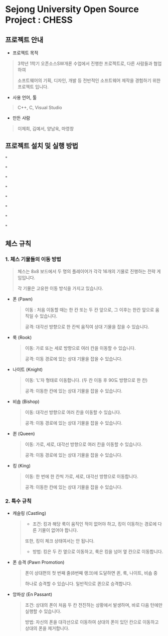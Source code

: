 # Sejong University Open Source Project : CHESS

## 프로젝트 안내

- 프로젝트 목적

> 3학년 1학기 오픈소스SW개론 수업에서 진행한 프로젝트로, 다른 사람들과 협업하여
>
> 소프트웨어의 기획, 디자인, 개발 등 전반적인 소프트웨어 제작을 경험하기 위한 프로젝트 입니다.

- 사용 언어, 툴

> C++, C, Visual Studio

- 만든 사람

> 이제희, 김예서, 양남욱, 마영창


## 프로젝트 설치 및 실행 방법

"

" 

"

"

"

"

"

"



## 체스 규칙

### 1. 체스 기물들의 이동 방법

> 체스는 8x8 보드에서 두 명의 플레이어가 각각 16개의 기물로 진행하는 전략 게임입니다.
>
> 각 기물은 고유한 이동 방식을 가지고 있습니다.

- 폰 (Pawn)
    
    > 이동 : 처음 이동할 때는 한 칸 또는 두 칸 앞으로, 그 이후는 한칸 앞으로 움직일 수 있습니다.
    >
    > 공격: 대각선 방향으로 한 칸씩 움직여 상대 기물을 잡을 수 있습니다.
    
- 룩 (Rook)
    
    > 이동: 가로 또는 세로 방향으로 여러 칸을 이동할 수 있습니다.
    > 
    > 공격: 이동 경로에 있는 상대 기물을 잡을 수 있습니다.
    
- 나이트 (Knight)
    
    > 이동: 'L'자 형태로 이동합니다. (두 칸 이동 후 90도 방향으로 한 칸)
    > 
    > 공격: 이동한 칸에 있는 상대 기물을 잡을 수 있습니다.
    
- 비숍 (Bishop)
    
    > 이동: 대각선 방향으로 여러 칸을 이동할 수 있습니다.
    > 
    > 공격: 이동 경로에 있는 상대 기물을 잡을 수 있습니다.
    
- 퀸 (Queen)
    
    > 이동: 가로, 세로, 대각선 방향으로 여러 칸을 이동할 수 있습니다.
    > 
    > 공격: 이동 경로에 있는 상대 기물을 잡을 수 있습니다.
    
- 킹 (King)
    
    > 이동: 한 번에 한 칸씩 가로, 세로, 대각선 방향으로 이동합니다.
    > 
    > 공격: 이동한 칸에 있는 상대 기물을 잡을 수 있습니다.

### 2. 특수 규칙

-  캐슬링 (Castling)

    > - 조건: 킹과 해당 룩이 움직인 적이 없어야 하고, 킹이 이동하는 경로에 다른 기물이 없어야 합니다.
    > 
    > 또한, 킹이 체크 상태여서는 안 됩니다.
    >   
    > - 방법: 킹은 두 칸 옆으로 이동하고, 룩은 킹을 넘어 옆 칸으로 이동합니다.

- 폰 승격 (Pawn Promotion)

    > 폰이 상대편의 첫 번째 줄(8번째 랭크)에 도달하면 퀸, 룩, 나이트, 비숍 중
    >
    > 하나로 승격할 수 있습니다. 일반적으로 퀸으로 승격합니다.

- 앙파상 (En Passant)

    > 조건: 상대의 폰이 처음 두 칸 전진하는 상황에서 발생하며, 바로 다음 턴에만 실행할 수 있습니다.
    >
    > 방법: 자신의 폰을 대각선으로 이동하여 상대의 폰이 있던 칸으로 이동하고 상대의 폰을 제거합니다.
